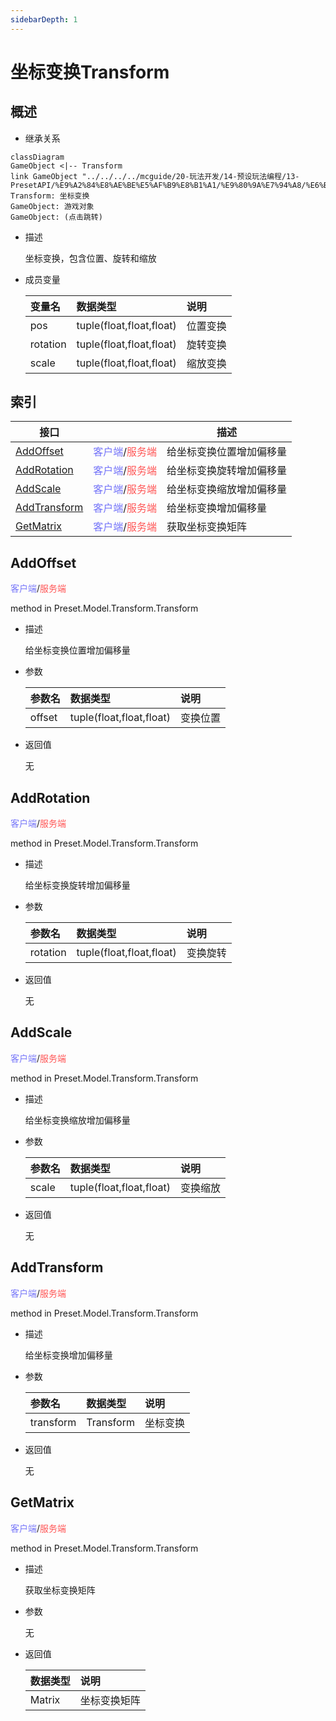 ```yaml
---
sidebarDepth: 1
---
```

# 坐标变换Transform



## 概述

- 继承关系

```mermaid
classDiagram
GameObject <|-- Transform
link GameObject "../../../../mcguide/20-玩法开发/14-预设玩法编程/13-PresetAPI/%E9%A2%84%E8%AE%BE%E5%AF%B9%E8%B1%A1/%E9%80%9A%E7%94%A8/%E6%B8%B8%E6%88%8F%E5%AF%B9%E8%B1%A1GameObject.html"
Transform: 坐标变换
GameObject: 游戏对象
GameObject: (点击跳转)
```

- 描述

    坐标变换，包含位置、旋转和缩放

- 成员变量

    | 变量名 | <div style="width: 4em">数据类型</div> | 说明 |
    | :--- | :--- | :--- |
    | pos | tuple(float,float,float) | 位置变换 |
    | rotation | tuple(float,float,float) | 旋转变换 |
    | scale | tuple(float,float,float) |  缩放变换 |



## 索引

| 接口 | <div style="width: 3em"></div> | 描述 |
| --- | --- | --- |
| [AddOffset](#addoffset) | <span style="display:inline;color:#7575f9">客户端</span>/<span style="display:inline;color:#ff5555">服务端</span> | 给坐标变换位置增加偏移量 |
| [AddRotation](#addrotation) | <span style="display:inline;color:#7575f9">客户端</span>/<span style="display:inline;color:#ff5555">服务端</span> | 给坐标变换旋转增加偏移量 |
| [AddScale](#addscale) | <span style="display:inline;color:#7575f9">客户端</span>/<span style="display:inline;color:#ff5555">服务端</span> | 给坐标变换缩放增加偏移量 |
| [AddTransform](#addtransform) | <span style="display:inline;color:#7575f9">客户端</span>/<span style="display:inline;color:#ff5555">服务端</span> | 给坐标变换增加偏移量 |
| [GetMatrix](#getmatrix) | <span style="display:inline;color:#7575f9">客户端</span>/<span style="display:inline;color:#ff5555">服务端</span> | 获取坐标变换矩阵 |




## AddOffset

<span style="display:inline;color:#7575f9">客户端</span>/<span style="display:inline;color:#ff5555">服务端</span>

method in Preset.Model.Transform.Transform

- 描述

    给坐标变换位置增加偏移量

- 参数

    | 参数名 | <div style="width: 4em">数据类型</div> | 说明 |
    | :--- | :--- | :--- |
    | offset | tuple(float,float,float) | 变换位置 |

- 返回值

    无



## AddRotation

<span style="display:inline;color:#7575f9">客户端</span>/<span style="display:inline;color:#ff5555">服务端</span>

method in Preset.Model.Transform.Transform

- 描述

    给坐标变换旋转增加偏移量

- 参数

    | 参数名 | <div style="width: 4em">数据类型</div> | 说明 |
    | :--- | :--- | :--- |
    | rotation | tuple(float,float,float) | 变换旋转 |

- 返回值

    无



## AddScale

<span style="display:inline;color:#7575f9">客户端</span>/<span style="display:inline;color:#ff5555">服务端</span>

method in Preset.Model.Transform.Transform

- 描述

    给坐标变换缩放增加偏移量

- 参数

    | 参数名 | <div style="width: 4em">数据类型</div> | 说明 |
    | :--- | :--- | :--- |
    | scale | tuple(float,float,float) | 变换缩放 |

- 返回值

    无



## AddTransform

<span style="display:inline;color:#7575f9">客户端</span>/<span style="display:inline;color:#ff5555">服务端</span>

method in Preset.Model.Transform.Transform

- 描述

    给坐标变换增加偏移量

- 参数

    | 参数名 | <div style="width: 4em">数据类型</div> | 说明 |
    | :--- | :--- | :--- |
    | transform | Transform | 坐标变换 |

- 返回值

    无



## GetMatrix

<span style="display:inline;color:#7575f9">客户端</span>/<span style="display:inline;color:#ff5555">服务端</span>

method in Preset.Model.Transform.Transform

- 描述

    获取坐标变换矩阵

- 参数

    无

- 返回值

    | <div style="width: 4em">数据类型</div> | 说明 |
    | :--- | :--- |
    | Matrix | 坐标变换矩阵 |




